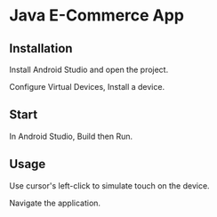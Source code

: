 # Java E-Commerce App

## Installation

Install Android Studio and open the project.

Configure Virtual Devices, Install a device.


## Start

In Android Studio, Build then Run.

## Usage

Use cursor's left-click to simulate touch on the device.

Navigate the application.


